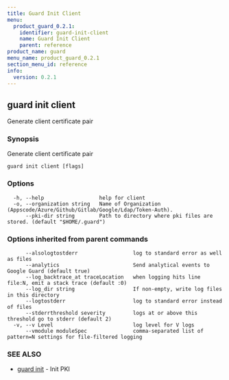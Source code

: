 ```yaml
---
title: Guard Init Client
menu:
  product_guard_0.2.1:
    identifier: guard-init-client
    name: Guard Init Client
    parent: reference
product_name: guard
menu_name: product_guard_0.2.1
section_menu_id: reference
info:
  version: 0.2.1
---
```


## guard init client

Generate client certificate pair

### Synopsis

Generate client certificate pair

```
guard init client [flags]
```

### Options

```
  -h, --help                  help for client
  -o, --organization string   Name of Organization (Appscode/Azure/Github/Gitlab/Google/Ldap/Token-Auth).
      --pki-dir string        Path to directory where pki files are stored. (default "$HOME/.guard")
```

### Options inherited from parent commands

```
      --alsologtostderr                  log to standard error as well as files
      --analytics                        Send analytical events to Google Guard (default true)
      --log_backtrace_at traceLocation   when logging hits line file:N, emit a stack trace (default :0)
      --log_dir string                   If non-empty, write log files in this directory
      --logtostderr                      log to standard error instead of files
      --stderrthreshold severity         logs at or above this threshold go to stderr (default 2)
  -v, --v Level                          log level for V logs
      --vmodule moduleSpec               comma-separated list of pattern=N settings for file-filtered logging
```

### SEE ALSO

* [guard init](/products/guard/0.2.1/reference/guard_init)	 - Init PKI

